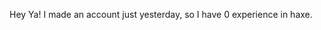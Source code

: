 Hey Ya!
I made an account just yesterday, so I have 0 experience in haxe.
<!---
bimbifan/bimbifan is a ✨ special ✨ repository because its `README.md` (this file) appears on your GitHub profile.
You can click the Preview link to take a look at your changes.
--->
